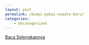 ```yaml
---
layout: post
permalink: /mimpi-pakai-sepatu-baru/
categories:
    - Uncategorized
---
```


[Baca Selengkapnya](/09)